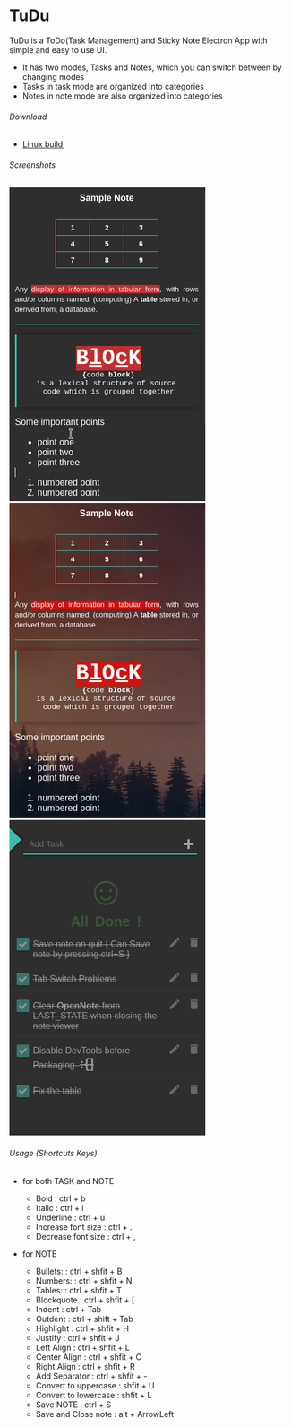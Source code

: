 # TuDu
TuDu is a ToDo(Task Management) and Sticky Note Electron App
with simple and easy to use UI. 

- It has two modes, Tasks and Notes, which you can switch between by changing modes
- Tasks in task mode are organized into categories
- Notes in note mode are also organized into categories

###### Download

- [Linux build](https://github.com/Nati43/TuDu/releases/download/2.0/TuDu_2.0.0_amd64.deb);


###### Screenshots

![Screenshot](/src/Vectors/screens/screen_notes.png)
![Screenshot](/src/Vectors/screens/screen_notes_transparent.png)
![Screenshot](/src/Vectors/screens/screen_tasks.png)



###### Usage (Shortcuts Keys)

- for both TASK and NOTE
  
  - Bold                  :  ctrl + b
  - Italic                :  ctrl + i
  - Underline             :  ctrl + u
  - Increase font size    :  ctrl + .
  - Decrease font size    :  ctrl + ,
  
- for NOTE

  - Bullets:              :  ctrl + shfit  +  B 
  - Numbers:              :  ctrl + shfit  +  N
  - Tables:               :  ctrl + shfit  +  T
  - Blockquote            :  ctrl + shfit  +  [
  - Indent                :  ctrl + Tab
  - Outdent               :  ctrl + shift  +  Tab
  - Highlight             :  ctrl + shfit  +  H
  - Justify               :  ctrl + shfit  +  J
  - Left Align            :  ctrl + shfit  +  L
  - Center Align          :  ctrl + shfit  +  C
  - Right Align           :  ctrl + shfit  +  R
  - Add Separator         :  ctrl + shfit  +  -
  - Convert to uppercase  :  shfit  +  U
  - Convert to lowercase  :  shfit  +  L
  - Save NOTE             :  ctrl  +  S
  - Save and Close note   :  alt  +  ArrowLeft

